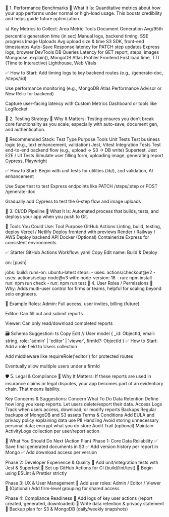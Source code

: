 🔧 1. Performance Benchmarks
📌 What It Is:
Quantitative metrics about how your app performs under normal or high-load usage. This boosts credibility and helps guide future optimization.

📊 Key Metrics to Collect:
Area	Metric	Tools
Document Generation	Avg/95th percentile generation time (in sec)	Manual logs, backend timing, SSE progress
Image Uploads	Avg upload size & time	S3 SDK, front-end timestamps
Auto-Save	Response latency for PATCH step updates	Express logs, browser DevTools
DB Queries	Latency for GET report, steps, images	Mongoose .explain(), MongoDB Atlas Profiler
Frontend	First load time, TTI (Time to Interactive)	Lighthouse, Web Vitals

✅ How to Start:
Add timing logs to key backend routes (e.g., /generate-doc, /steps/:id)

Use performance monitoring (e.g., MongoDB Atlas Performance Advisor or New Relic for backend)

Capture user-facing latency with Custom Metrics Dashboard or tools like LogRocket

🧪 2. Testing Strategy
📌 Why It Matters:
Testing ensures you don’t break core functionality as you scale, especially with auto-save, document gen, and authentication.

🧰 Recommended Stack:
Test Type	Purpose	Tools
Unit Tests	Test business logic (e.g., text enhancement, validation)	Jest, Vitest
Integration Tests	Test end-to-end backend flow (e.g., upload → S3 → DB write)	Supertest, Jest
E2E / UI Tests	Simulate user filling form, uploading image, generating report	Cypress, Playwright

✅ How to Start:
Begin with unit tests for utilities (lib/), zod validation, AI enhancement

Use Supertest to test Express endpoints like PATCH /steps/:step or POST /generate-doc

Gradually add Cypress to test the 6-step flow and image uploads

🔁 3. CI/CD Pipeline
📌 What It Is:
Automated process that builds, tests, and deploys your app when you push to Git.

🔧 Tools You Could Use:
Tool	Purpose
GitHub Actions	Linting, build, testing, deploy
Vercel / Netlify	Deploy frontend with previews
Render / Railway / AWS	Deploy backend API
Docker (Optional)	Containerize Express for consistent environments

✅ Starter GitHub Actions Workflow:
yaml
Copy
Edit
name: Build & Deploy

on: [push]

jobs:
  build:
    runs-on: ubuntu-latest
    steps:
      - uses: actions/checkout@v2
      - uses: actions/setup-node@v3
        with:
          node-version: 18
      - run: npm install
      - run: npm run check
      - run: npm run test
👥 4. User Roles / Permissions
📌 Why:
Adds multi-user control for firms or teams, helpful for scaling beyond solo engineers.

🔐 Example Roles:
Admin: Full access, user invites, billing (future)

Editor: Can fill out and submit reports

Viewer: Can only read/download completed reports

🗃️ Schema Suggestion:
ts
Copy
Edit
// User model
{
  _id: ObjectId,
  email: string,
  role: 'admin' | 'editor' | 'viewer',
  firmId?: ObjectId
}
✅ How to Start:
Add a role field to Users collection

Add middleware like requireRole('editor') for protected routes

Eventually allow multiple users under a firmId

🛡️ 5. Legal & Compliance
📌 Why It Matters:
If these reports are used in insurance claims or legal disputes, your app becomes part of an evidentiary chain. That means liability.

Key Concerns & Suggestions:
Concern	What To Do
Data Retention	Define how long you keep reports. Let users delete/export their data.
Access Logs	Track when users access, download, or modify reports
Backups	Regular backups of MongoDB and S3 assets
Terms & Conditions	Add EULA and privacy policy explaining data use
PII Handling	Avoid storing unnecessary personal data; encrypt what you do store
Audit Trail (optional)	Maintain ActivityLogs collection per user/report action

🧭 What You Should Do Next (Action Plan)
Phase 1: Core Data Reliability
✅ Save final generated documents in S3
✅ Add version history per report in Mongo
✅ Add download access per version

Phase 2: Developer Experience & Quality
🔲 Add unit/integration tests with Jest & Supertest
🔲 Set up GitHub Actions for CI (build/lint/test)
🔲 Begin using ESLint & Prettier strictly

Phase 3: UX & User Management
🔲 Add user roles: Admin / Editor / Viewer
🔲 (Optional) Add firm-level grouping for shared access

Phase 4: Compliance Readiness
🔲 Add logs of key user actions (report created, generated, downloaded)
🔲 Write data retention & privacy statement
🔲 Backup plan for S3 & MongoDB (daily/weekly snapshots)

